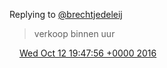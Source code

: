 Replying to [@brechtjedeleij](https://twitter.com/brechtjedeleij/status/785718111261589504)

> verkoop binnen uur

<img src="../../media/tweet.ico" width="12" /> [Wed Oct 12 19:47:56 +0000 2016](https://twitter.com/DromerDenker/status/786292337601290241)